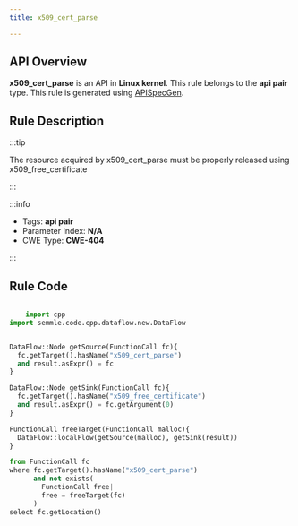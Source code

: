 ```yaml
---
title: x509_cert_parse

---
```



## API Overview
**x509_cert_parse** is an API in **Linux kernel**. This rule belongs to the **api pair** type. This rule is generated using [APISpecGen](../../tools/APISpecGen).
## Rule Description

:::tip

The resource acquired by x509_cert_parse must be properly released using x509_free_certificate

:::

:::info

- Tags: **api pair**
- Parameter Index: **N/A**
- CWE Type: **CWE-404**

:::

## Rule Code
```python

    import cpp
import semmle.code.cpp.dataflow.new.DataFlow


DataFlow::Node getSource(FunctionCall fc){
  fc.getTarget().hasName("x509_cert_parse")
  and result.asExpr() = fc
}

DataFlow::Node getSink(FunctionCall fc){
  fc.getTarget().hasName("x509_free_certificate")
  and result.asExpr() = fc.getArgument(0)
}

FunctionCall freeTarget(FunctionCall malloc){
  DataFlow::localFlow(getSource(malloc), getSink(result))
}

from FunctionCall fc
where fc.getTarget().hasName("x509_cert_parse")
      and not exists(
        FunctionCall free| 
        free = freeTarget(fc)
      )
select fc.getLocation()

    
```